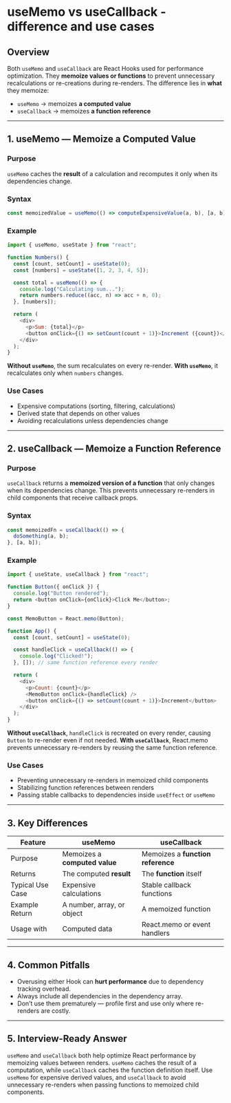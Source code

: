 # useMemo vs useCallback - difference and use cases

## Overview

Both `useMemo` and `useCallback` are React Hooks used for performance optimization.
They **memoize values or functions** to prevent unnecessary recalculations or re-creations during re-renders.
The difference lies in **what** they memoize:

* `useMemo` → memoizes **a computed value**
* `useCallback` → memoizes **a function reference**

---

## 1. useMemo — Memoize a Computed Value

### Purpose

`useMemo` caches the **result** of a calculation and recomputes it only when its dependencies change.

### Syntax

```javascript
const memoizedValue = useMemo(() => computeExpensiveValue(a, b), [a, b]);
```

### Example

```javascript
import { useMemo, useState } from "react";

function Numbers() {
  const [count, setCount] = useState(0);
  const [numbers] = useState([1, 2, 3, 4, 5]);

  const total = useMemo(() => {
    console.log("Calculating sum...");
    return numbers.reduce((acc, n) => acc + n, 0);
  }, [numbers]);

  return (
    <div>
      <p>Sum: {total}</p>
      <button onClick={() => setCount(count + 1)}>Increment ({count})</button>
    </div>
  );
}
```

**Without `useMemo`**, the sum recalculates on every re-render.
**With `useMemo`**, it recalculates only when `numbers` changes.

### Use Cases

* Expensive computations (sorting, filtering, calculations)
* Derived state that depends on other values
* Avoiding recalculations unless dependencies change

---

## 2. useCallback — Memoize a Function Reference

### Purpose

`useCallback` returns a **memoized version of a function** that only changes when its dependencies change.
This prevents unnecessary re-renders in child components that receive callback props.

### Syntax

```javascript
const memoizedFn = useCallback(() => {
  doSomething(a, b);
}, [a, b]);
```

### Example

```javascript
import { useState, useCallback } from "react";

function Button({ onClick }) {
  console.log("Button rendered");
  return <button onClick={onClick}>Click Me</button>;
}

const MemoButton = React.memo(Button);

function App() {
  const [count, setCount] = useState(0);

  const handleClick = useCallback(() => {
    console.log("Clicked!");
  }, []); // same function reference every render

  return (
    <div>
      <p>Count: {count}</p>
      <MemoButton onClick={handleClick} />
      <button onClick={() => setCount(count + 1)}>Increment</button>
    </div>
  );
}
```

**Without `useCallback`**, `handleClick` is recreated on every render, causing `Button` to re-render even if not needed.
**With `useCallback`**, React.memo prevents unnecessary re-renders by reusing the same function reference.

### Use Cases

* Preventing unnecessary re-renders in memoized child components
* Stabilizing function references between renders
* Passing stable callbacks to dependencies inside `useEffect` or `useMemo`

---

## 3. Key Differences

| Feature          | useMemo                       | useCallback                       |
| ---------------- | ----------------------------- | --------------------------------- |
| Purpose          | Memoizes a **computed value** | Memoizes a **function reference** |
| Returns          | The computed **result**       | The **function** itself           |
| Typical Use Case | Expensive calculations        | Stable callback functions         |
| Example Return   | A number, array, or object    | A memoized function               |
| Usage with       | Computed data                 | React.memo or event handlers      |

---

## 4. Common Pitfalls

* Overusing either Hook can **hurt performance** due to dependency tracking overhead.
* Always include all dependencies in the dependency array.
* Don’t use them prematurely — profile first and use only where re-renders are costly.

---

## 5. Interview-Ready Answer

`useMemo` and `useCallback` both help optimize React performance by memoizing values between renders.
`useMemo` caches the result of a computation, while `useCallback` caches the function definition itself.
Use `useMemo` for expensive derived values, and `useCallback` to avoid unnecessary re-renders when passing functions to memoized child components.
